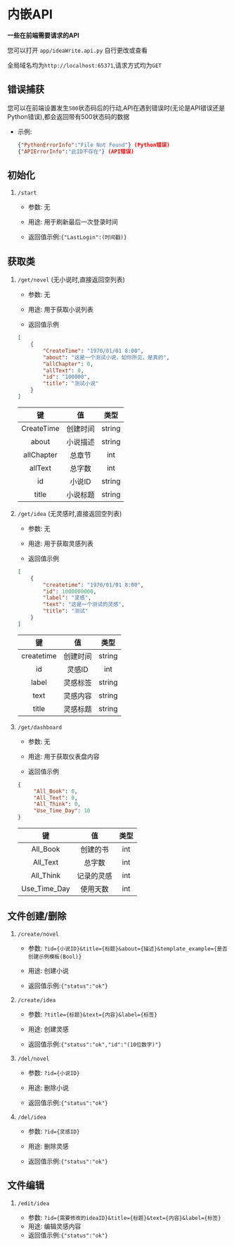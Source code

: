 # 内嵌API

**一些在前端需要请求的API**

您可以打开 `app/ideaWrite.api.py` 自行更改或查看

全局域名均为`http://localhost:65371`,请求方式均为`GET`

## 错误捕获

您可以在前端设置发生`500`状态码后的行动,API在遇到错误时(无论是API错误还是Python错误),都会返回带有500状态码的数据

- 示例:

  ```json
  {"PythonErrorInfo":"File Not Found"} (Python错误)
  {"APIErrorInfo":"此ID不存在"} (API错误)
  ```

## 初始化

1. `/start`

   - 参数: 无

   - 用途: 用于刷新最后一次登录时间

   - 返回值示例:`{"LastLogin":(时间戳)}`

## 获取类

1. `/get/novel` (无小说时,直接返回空列表)

   - 参数: 无

   - 用途: 用于获取小说列表

   - 返回值示例

   ```json
   [
       {
           "CreateTime": "1970/01/01 8:00",
           "about": "这是一个测试小说，如你所见，是真的",
           "allChapter": 0,
           "allText": 0,
           "id": "100000",
           "title": "测试小说"
       }
   ]
   ```

   |     键     |    值    |  类型  |
   | :--------: | :------: | :----: |
   | CreateTime | 创建时间 | string |
   |   about    | 小说描述 | string |
   | allChapter |  总章节  |  int   |
   |  allText   |  总字数  |  int   |
   |     id     |  小说ID  | string |
   |   title    | 小说标题 | string |


2. `/get/idea` (无灵感时,直接返回空列表)

   - 参数: 无

   - 用途: 用于获取灵感列表

   - 返回值示例

   ```json
   [
       {
           "createtime": "1970/01/01 8:00",
           "id": 1000000000,
           "label": "灵感",
           "text": "这是一个测试的灵感",
           "title": "测试"
       }
   ]
   ```

   |     键     |    值    |  类型  |
   | :--------: | :------: | :----: |
   | createtime | 创建时间 | string |
   |     id     |  灵感ID  |  int   |
   |   label    | 灵感标签 | string |
   |    text    | 灵感内容 | string |
   |   title    | 灵感标题 | string |
   

3. `/get/dashboard`

   - 参数: 无

   - 用途: 用于获取仪表盘内容

   - 返回值示例

   ```json
   {
        "All_Book": 0,
        "All_Text": 0,
        "All_Think": 0,
        "Use_Time_Day": 10
   }
   ```

   |      键      |     值     | 类型 |
   | :----------: | :--------: | :--: |
   |   All_Book   |  创建的书  | int  |
   |   All_Text   |   总字数   | int  |
   |  All_Think   | 记录的灵感 | int  |
   | Use_Time_Day |  使用天数  | int  |

   
## 文件创建/删除

1. `/create/novel`

   - 参数: `?id={小说ID}&title={标题}&about={描述}&template_example={是否创建示例模板(Bool)}`

   - 用途: 创建小说

   - 返回值示例:`{"status":"ok"}`

2. `/create/idea`

   - 参数: `?title={标题}&text={内容}&label={标签}`

   - 用途: 创建灵感

   - 返回值示例:`{"status":"ok","id":"(10位数字)"}`

3. `/del/novel`

   - 参数: `?id={小说ID}`

   - 用途: 删除小说

   - 返回值示例:`{"status":"ok"}`

4. `/del/idea`

   - 参数: `?id={灵感ID}`

   - 用途: 删除灵感

   - 返回值示例:`{"status":"ok"}`

## 文件编辑

1. `/edit/idea`

   - 参数: `?id={需要修改的ideaID}&title={标题}&text={内容}&label={标签}`
   - 用途: 编辑灵感内容
   - 返回值示例:`{"status":"ok"}`